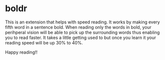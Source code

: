 # boldr

This is an extension that helps with speed reading. It works by making every fifth word in a sentence bold. When reading only the words in bold, your perihperal vision will be able to pick up the surrounding words thus enabling you to read faster. It takes a little getting used to but once you learn it your reading speed will be up 30% to 40%.

Happy reading!!